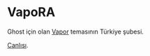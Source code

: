 # VapoRA

Ghost için olan [Vapor](https://github.com/sethlilly/Vapor) temasının Türkiye şubesi.

[Canlısı](http://www.ramesaliyev.com/).